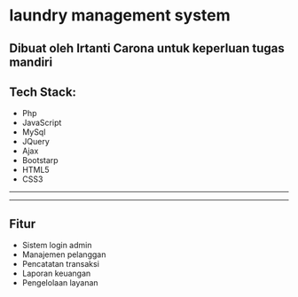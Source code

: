 # laundry management system
Dibuat oleh Irtanti Carona untuk keperluan tugas mandiri
---
## Tech Stack:

* Php
* JavaScript
* MySql
* JQuery
* Ajax
* Bootstarp
* HTML5
* CSS3


---

---
## Fitur

* Sistem login admin
* Manajemen pelanggan
* Pencatatan transaksi
* Laporan keuangan
* Pengelolaan layanan 

